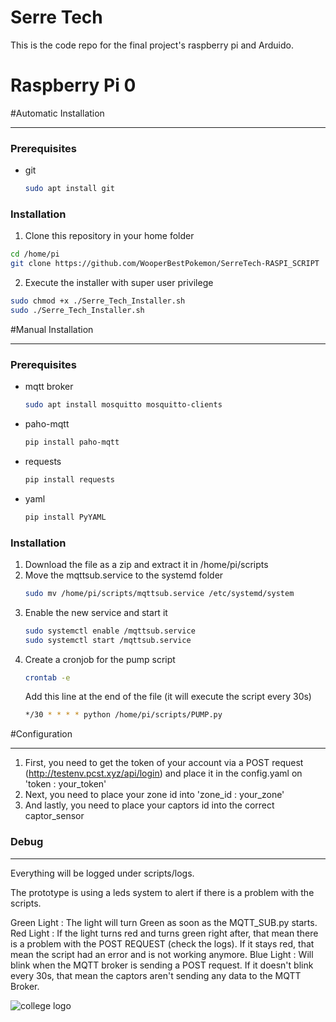 # Serre Tech

This is the code repo for the final project's raspberry pi and Arduido.

# Raspberry Pi 0

#Automatic Installation
_____________________

### Prerequisites

* git
  ```sh
  sudo apt install git
  ```

### Installation

1. Clone this repository in your home folder

  ```sh
  cd /home/pi
  git clone https://github.com/WooperBestPokemon/SerreTech-RASPI_SCRIPT
  ```
2. Execute the installer with super user privilege
  ```sh
  sudo chmod +x ./Serre_Tech_Installer.sh
  sudo ./Serre_Tech_Installer.sh
  ```
#Manual Installation
_____________________

### Prerequisites

* mqtt broker
  ```sh
  sudo apt install mosquitto mosquitto-clients
  ```
* paho-mqtt
  ```sh
  pip install paho-mqtt
  ```
* requests
  ```sh
  pip install requests
  ```
* yaml
  ```sh
  pip install PyYAML
  ```

### Installation

1. Download the file as a zip and extract it in /home/pi/scripts
2. Move the mqttsub.service to the systemd folder
   ```sh
   sudo mv /home/pi/scripts/mqttsub.service /etc/systemd/system
   ```
3. Enable the new service and start it
   ```sh
   sudo systemctl enable /mqttsub.service
   sudo systemctl start /mqttsub.service
   ```
4. Create a cronjob for the pump script
   ```sh
   crontab -e
   ```
   Add this line at the end of the file (it will execute the script every 30s)
   ```sh
   */30 * * * * python /home/pi/scripts/PUMP.py
   ```
   
#Configuration
_____________________

1. First, you need to get the token of your account via a POST request (http://testenv.pcst.xyz/api/login) and place it in the config.yaml on 'token : your_token'
2. Next, you need to place your zone id into 'zone_id : your_zone'
3. And lastly, you need to place your captors id into the correct captor_sensor

### Debug
_____________________

Everything will be logged under scripts/logs.

The prototype is using a leds system to alert if there is a problem with the scripts.

Green Light : The light will turn Green as soon as the MQTT_SUB.py starts.
Red Light : If the light turns red and turns green right after, that mean there is a problem with the POST REQUEST (check the logs). If it stays red, that mean the script had an error and is not working anymore.
Blue Light : Will blink when the MQTT broker is sending a POST request. If it doesn't blink every 30s, that mean the captors aren't sending any data to the MQTT Broker.

![college logo](https://www.cegepjonquiere.ca/media/tinymce/Plus/Logos%20et%20norme%20graphique/Ceg-logo-couleur.gif)
